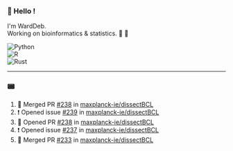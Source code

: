 ### :robot: Hello !

I'm WardDeb.  
Working on bioinformatics & statistics. 🧬 🧪  

![Python](https://img.shields.io/badge/python-3670A0?style=for-the-badge&logo=python&logoColor=ffdd54)  
![R](https://img.shields.io/badge/r-%23276DC3.svg?style=for-the-badge&logo=r&logoColor=white)  
![Rust](https://img.shields.io/badge/rust-%23000000.svg?style=for-the-badge&logo=rust&logoColor=white)  

---

### :pager:

<!--START_SECTION:activity-->
1. 🎉 Merged PR [#238](https://github.com/maxplanck-ie/dissectBCL/pull/238) in [maxplanck-ie/dissectBCL](https://github.com/maxplanck-ie/dissectBCL)
2. ❗ Opened issue [#239](https://github.com/maxplanck-ie/dissectBCL/issues/239) in [maxplanck-ie/dissectBCL](https://github.com/maxplanck-ie/dissectBCL)
3. 💪 Opened PR [#238](https://github.com/maxplanck-ie/dissectBCL/pull/238) in [maxplanck-ie/dissectBCL](https://github.com/maxplanck-ie/dissectBCL)
4. ❗ Opened issue [#237](https://github.com/maxplanck-ie/dissectBCL/issues/237) in [maxplanck-ie/dissectBCL](https://github.com/maxplanck-ie/dissectBCL)
5. 🎉 Merged PR [#233](https://github.com/maxplanck-ie/dissectBCL/pull/233) in [maxplanck-ie/dissectBCL](https://github.com/maxplanck-ie/dissectBCL)
<!--END_SECTION:activity-->

